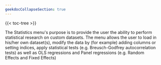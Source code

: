 ```yaml
---
geekdocCollapseSection: true
---
```


{{< toc-tree >}}

The Statistics menu's purpose is to provide the user the ability to perform statistical research on custom datasets. 
The menu allows the user to load in his/her own dataset(s), modify the data by (for example) adding columns or setting 
indices, apply statistical tests (e.g. Breusch-Godfrey autocorrelation tests) as well as OLS regressions and Panel 
regressions (e.g. Random Effects and Fixed Effects)